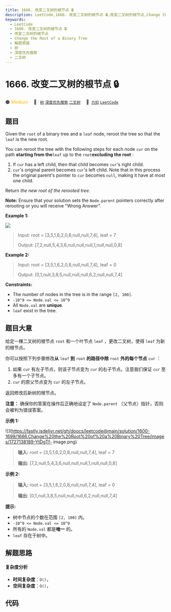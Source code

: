 ```yaml
---
title: 1666. 改变二叉树的根节点 🔒
description: LeetCode,1666. 改变二叉树的根节点 🔒,改变二叉树的根节点,Change the Root of a Binary Tree,解题思路,树,深度优先搜索,二叉树
keywords:
  - LeetCode
  - 1666. 改变二叉树的根节点 🔒
  - 改变二叉树的根节点
  - Change the Root of a Binary Tree
  - 解题思路
  - 树
  - 深度优先搜索
  - 二叉树
---
```


# 1666. 改变二叉树的根节点 🔒

🟠 <font color=#ffb800>Medium</font>&emsp; 🔖&ensp; [`树`](/tag/tree.md) [`深度优先搜索`](/tag/depth-first-search.md) [`二叉树`](/tag/binary-tree.md)&emsp; 🔗&ensp;[`力扣`](https://leetcode.cn/problems/change-the-root-of-a-binary-tree) [`LeetCode`](https://leetcode.com/problems/change-the-root-of-a-binary-tree)

## 题目

Given the `root` of a binary tree and a `leaf` node, reroot the tree so that
the `leaf` is the new root.

You can reroot the tree with the following steps for each node `cur` on the
path **starting from the**`leaf` up to the `root`​​​ **excluding the root** :

  1. If `cur` has a left child, then that child becomes `cur`'s right child.
  2. `cur`'s original parent becomes `cur`'s left child. Note that in this process the original parent's pointer to `cur` becomes `null`, making it have at most one child.

Return _the new root_ _of the rerooted tree._

**Note:** Ensure that your solution sets the `Node.parent` pointers correctly
after rerooting or you will receive "Wrong Answer".



**Example 1:**

![](https://fastly.jsdelivr.net/gh/doocs/leetcode@main/solution/1600-1699/1666.Change%20the%20Root%20of%20a%20Binary%20Tree/images/bt_image_1.png)

> Input: root = [3,5,1,6,2,0,8,null,null,7,4], leaf = 7
> 
> Output: [7,2,null,5,4,3,6,null,null,null,1,null,null,0,8]

**Example 2:**

> Input: root = [3,5,1,6,2,0,8,null,null,7,4], leaf = 0
> 
> Output: [0,1,null,3,8,5,null,null,null,6,2,null,null,7,4]

**Constraints:**

  * The number of nodes in the tree is in the range `[2, 100]`.
  * `-10^9 <= Node.val <= 10^9`
  * All `Node.val` are **unique**.
  * `leaf` exist in the tree.


## 题目大意

给定一棵二叉树的根节点 `root` 和一个叶节点 `leaf` ，更改二叉树，使得 `leaf` 为新的根节点。

你可以按照下列步骤修改**从** `leaf` **到** `root` **的路径中除** `root` **外的每个节点** `cur` ：

  1. 如果 `cur` 有左子节点，则该子节点变为 `cur` 的右子节点。注意我们保证 `cur` 至多有一个子节点。
  2. `cur` 的原父节点变为 `cur` 的左子节点。

返回修改后新树的根节点。

**注意：** 确保你的答案在操作后正确地设定了 `Node.parent` （父节点）指针，否则会被判为错误答案。



**示例 1:**

![](https://fastly.jsdelivr.net/gh/doocs/leetcode@main/solution/1600-1699/1666.Change%20the%20Root%20of%20a%20Binary%20Tree/images/1727138189-YtDgTf-
image.png)

> 
> 
> 
> 
> 
> **输入:** root = [3,5,1,6,2,0,8,null,null,7,4], leaf = 7
> 
> **输出:** [7,2,null,5,4,3,6,null,null,null,1,null,null,0,8]
> 
> 

**示例 2:**

> 
> 
> 
> 
> 
> **输入:** root = [3,5,1,6,2,0,8,null,null,7,4], leaf = 0
> 
> **输出:** [0,1,null,3,8,5,null,null,null,6,2,null,null,7,4]
> 
> 



**提示:**

  * 树中节点的个数在范围 `[2, 100]` 内。
  * `-10^9 <= Node.val <= 10^9`
  * 所有的 `Node.val` 都是**唯一** 的。
  * `leaf` 存在于树中。


## 解题思路

#### 复杂度分析

- **时间复杂度**：`O()`，
- **空间复杂度**：`O()`，

## 代码

```javascript

```